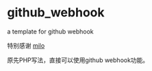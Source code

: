 # github_webhook
a template for github  webhook

特别感谢 [milo](https://gist.github.com/milo/daed6e958ea534e4eba3)

原先PHP写法，直接可以使用github webhook功能。

